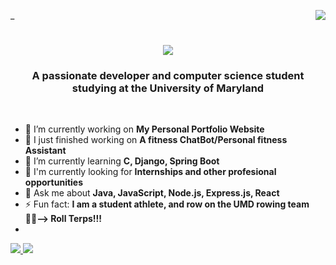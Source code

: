 _<img align = "right" src= "https://vistor-badge.laobi.icu/badge?page_id=Natanel-Solomonov.Natanel-Solomonov"/>

<h1 align = "center"> 
  <img src="https://readme-typing-sbg.herokuapp.com/?
    font=Righteous&sixe=35%center=true&vCenter=true&width=500&height=70&duration=4000&lines=Hi +There! + 👋; I'm+ Natanel+Solomonov;"/>
</h1>

  <h3 align = "center">A passionate developer and computer science student studying at the University of Maryland </h3>

  <br/> 
  <div  alight = "center"/>

- 🔭 I’m currently working on **My Personal Portfolio Website**
- 🏁 I just finished working on **A fitness ChatBot/Personal fitness Assistant**
- 🌱 I’m currently learning **C, Django, Spring Boot**
- 👀 I'm currently looking for **Internships and other profesional opportunities** 
- 💬 Ask me about **Java, JavaScript, Node.js, Express.js, React**
- ⚡ Fun fact: **I am a student athlete, and row on the UMD rowing team 🚣‍♂️--> Roll Terps!!!**
- 
</div>

<div alight ="center"> 
  <a href = "mailto:natanelsolomonov76@gmail.com"> 
    <img src = "https://img.shields.io/badge/Gmail-333333?style = for-the-badge&logo=gmail&logoColor=red" />
</a>
 <a href="https://www.linkedin.com/in/natanel-solomonov-13a606239/" target="_blank">
    <img src="https://img.shields.io/badge/LinkedIn-0077B5?style=for-the-badge&logo=linkedin&logoColor=white" target="_blank" />
  </a>
  <div>

